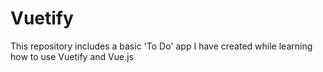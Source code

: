 # Vuetify

This repository includes a basic 'To Do' app I have created while learning how to use Vuetify and Vue.js
